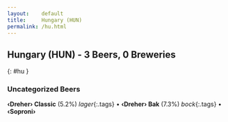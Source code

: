 ```yaml
---
layout:    default
title:     Hungary (HUN)
permalink: /hu.html
---
```


## Hungary (HUN) - 3 Beers, 0 Breweries
{: #hu }




### Uncategorized Beers

**‹Dreher› Classic** (5.2%) _lager_{:.tags}  • 
**‹Dreher› Bak** (7.3%) _bock_{:.tags}  • 
**‹Soproni›**   



 
